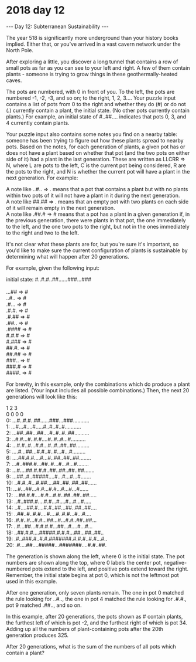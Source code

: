 # 2018 day 12

--- Day 12: Subterranean Sustainability ---

The year 518 is significantly more underground than your history books implied.  Either that, or you've arrived in a vast cavern network under the North Pole.



After exploring a little, you discover a long tunnel that contains a row of small pots as far as you can see to your left and right.  A few of them contain plants - someone is trying to grow things in these geothermally-heated caves.



The pots are numbered, with 0 in front of you.  To the left, the pots are numbered -1, -2, -3, and so on; to the right, 1, 2, 3.... Your puzzle input contains a list of pots from 0 to the right and whether they do (#) or do not (.) currently contain a plant, the initial state. (No other pots currently contain plants.) For example, an initial state of #..##.... indicates that pots 0, 3, and 4 currently contain plants.



Your puzzle input also contains some notes you find on a nearby table: someone has been trying to figure out how these plants spread to nearby pots.  Based on the notes, for each generation of plants, a given pot has or does not have a plant based on whether that pot (and the two pots on either side of it) had a plant in the last generation. These are written as LLCRR => N, where L are pots to the left, C is the current pot being considered, R are the pots to the right, and N is whether the current pot will have a plant in the next generation. For example:



A note like ..#.. => . means that a pot that contains a plant but with no plants within two pots of it will not have a plant in it during the next generation.\
A note like ##.## => . means that an empty pot with two plants on each side of it will remain empty in the next generation.\
A note like .##.# => # means that a pot has a plant in a given generation if, in the previous generation, there were plants in that pot, the one immediately to the left, and the one two pots to the right, but not in the ones immediately to the right and two to the left.



It's not clear what these plants are for, but you're sure it's important, so you'd like to make sure the current configuration of plants is sustainable by determining what will happen after 20 generations.



For example, given the following input:



initial state: #..#.#..##......###...###\
\
...## => #\
..#.. => #\
.#... => #\
.#.#. => #\
.#.## => #\
.##.. => #\
.#### => #\
#.#.# => #\
#.### => #\
##.#. => #\
##.## => #\
###.. => #\
###.# => #\
####. => #



For brevity, in this example, only the combinations which do produce a plant are listed. (Your input includes all possible combinations.) Then, the next 20 generations will look like this:



1         2         3     \
       0         0         0         0     \
 0: ...#..#.#..##......###...###...........\
 1: ...#...#....#.....#..#..#..#...........\
 2: ...##..##...##....#..#..#..##..........\
 3: ..#.#...#..#.#....#..#..#...#..........\
 4: ...#.#..#...#.#...#..#..##..##.........\
 5: ....#...##...#.#..#..#...#...#.........\
 6: ....##.#.#....#...#..##..##..##........\
 7: ...#..###.#...##..#...#...#...#........\
 8: ...#....##.#.#.#..##..##..##..##.......\
 9: ...##..#..#####....#...#...#...#.......\
10: ..#.#..#...#.##....##..##..##..##......\
11: ...#...##...#.#...#.#...#...#...#......\
12: ...##.#.#....#.#...#.#..##..##..##.....\
13: ..#..###.#....#.#...#....#...#...#.....\
14: ..#....##.#....#.#..##...##..##..##....\
15: ..##..#..#.#....#....#..#.#...#...#....\
16: .#.#..#...#.#...##...#...#.#..##..##...\
17: ..#...##...#.#.#.#...##...#....#...#...\
18: ..##.#.#....#####.#.#.#...##...##..##..\
19: .#..###.#..#.#.#######.#.#.#..#.#...#..\
20: .#....##....#####...#######....#.#..##.



The generation is shown along the left, where 0 is the initial state.  The pot numbers are shown along the top, where 0 labels the center pot, negative-numbered pots extend to the left, and positive pots extend toward the right. Remember, the initial state begins at pot 0, which is not the leftmost pot used in this example.



After one generation, only seven plants remain.  The one in pot 0 matched the rule looking for ..#.., the one in pot 4 matched the rule looking for .#.#., pot 9 matched .##.., and so on.



In this example, after 20 generations, the pots shown as # contain plants, the furthest left of which is pot -2, and the furthest right of which is pot 34. Adding up all the numbers of plant-containing pots after the 20th generation produces 325.



After 20 generations, what is the sum of the numbers of all pots which contain a plant?



